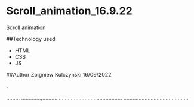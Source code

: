 # Scroll_animation_16.9.22
Scroll animation

##Technology used
- HTML
- CSS
- JS

##Author
Zbigniew Kulczyński 
16/09/2022
                          









.  


                      







   .........
.............,.....................................................
...........................................
